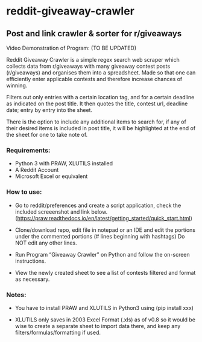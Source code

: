 # reddit-giveaway-crawler
## Post and link crawler &amp; sorter for r/giveaways 
Video Demonstration of Program: (TO BE UPDATED)

Reddit Giveaway Crawler is a simple regex search web scraper which collects data from r/giveaways with many giveaway contest posts (r/giveaways) and organises them into a spreadsheet. Made so that one can efficiently enter applicable contests and therefore increase chances of winning.

Filters out only entries with a certain location tag, and for a certain deadline as indicated on the post title. It then quotes the title, contest url, deadline date; entry by entry into the sheet.

There is the option to include any additional items to search for, if any of their desired items is included in post title, it will be highlighted at the end of the sheet for one to take note of.

### Requirements:

- Python 3 with PRAW, XLUTILS installed 
- A Reddit Account 
- Microsoft Excel or equivalent

### How to use:

- Go to reddit/preferences and create a script application, check the included screeenshot and link below. (https://praw.readthedocs.io/en/latest/getting_started/quick_start.html)

- Clone/download repo, edit file in notepad or an IDE and edit the portions under the commented portions (\# lines beginning with hashtags) Do NOT edit any other lines.

- Run Program “Giveaway Crawler” on Python and follow the on-screen instructions.

- View the newly created sheet to see a list of contests filtered and format as necessary.

### Notes:

- You have to install PRAW and XLUTILS in Python3 using (pip install xxx)

- XLUTILS only saves in 2003 Excel Format (.xls) as of v0.8 so it would be wise to create a separate sheet to import data there, and keep any filters/formulas/formatting if used.


